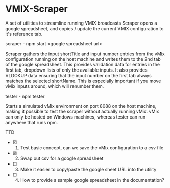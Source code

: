 # VMIX-Scraper

A set of utilities to streamline running VMIX broadcasts
Scraper opens a google spreadsheet, and copies / update the current VMIX configuration to it's reference tab.

scraper - npm start &lt;google spreadsheet url&gt;

Scraper gathers the input shortTitle and input number entries from the vMix configuration running on the host machine and writes them to the 2nd tab of the google spreadsheet. This provides validation data for entries in the first tab, dropdown lists of only the available inputs. It also provides VLOOKUP data ensuring that the input number on the first tab always matches the selected shortName. This is especially important if you move vMix inputs around, which will renumber them.


tester - npm tester 

Starts a simulated vMix environment on port 8088 on the host machine, making it possible to test the scraper without actually running vMix. vMix can only be hosted on Windows machines, whereas tester can run anywhere that runs npm.


TTD
- [x] 1) Test basic concept, can we save the vMix configuration to a csv file
- [x] 2) Swap out csv for a google spreadsheet
- [ ] 3) Make it easier to copy/paste the google sheet URL into the utility
- [ ] 4) How to provide a sample google spreadsheet in the documentation?

